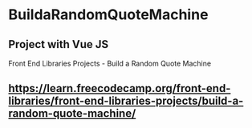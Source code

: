 # BuildaRandomQuoteMachine
## Project with Vue JS
Front End Libraries Projects - Build a Random Quote Machine
## https://learn.freecodecamp.org/front-end-libraries/front-end-libraries-projects/build-a-random-quote-machine/
